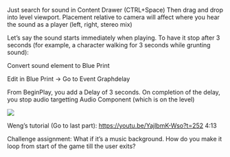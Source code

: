 
Just search for sound in Content Drawer (CTRL+Space)
Then drag and drop into level viewport. Placement relative to camera will affect where you hear the sound as a player (left, right, stereo mix)

Let’s say the sound starts immediately when playing. To have it stop after 3 seconds (for example, a character walking for 3 seconds while grunting sound):

Convert sound element to Blue Print

Edit in Blue Print → Go to Event Graphdelay

From BeginPlay, you add a Delay of 3 seconds. On completion of the delay, you stop audio targetting Audio Component (which is on the level)

![](https://i.imgur.com/cPBaFAI.png)

Weng’s tutorial (Go to last part):
https://youtu.be/YajlbmK-Wso?t=252
4:13

Challenge assignment: What if it’s a music background. How do you make it loop from start of the game till the user exits?